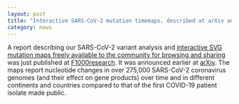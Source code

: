 ```yaml
---  
layout: post  
title: "Interactive SARS-CoV-2 mutation timemaps, described at arXiv and available online"
category: news  
---  
```


A report describing our SARS-CoV-2 variant analysis and [interactive SVG mutation maps freely available to the community for browsing and sharing](https://bcgsc.github.io/SARS2) was just published at [F1000research](https://doi.org/10.12688/f1000research.50857.1). It was announced earlier at [arXiv](https://arxiv.org/abs/2012.15697). The maps report nucleotide changes in over 275,000 SARS-CoV-2 coronavirus genomes (and their effect on gene products) over time and in different continents and countries compared to that of the first COVID-19 patient isolate made public.
